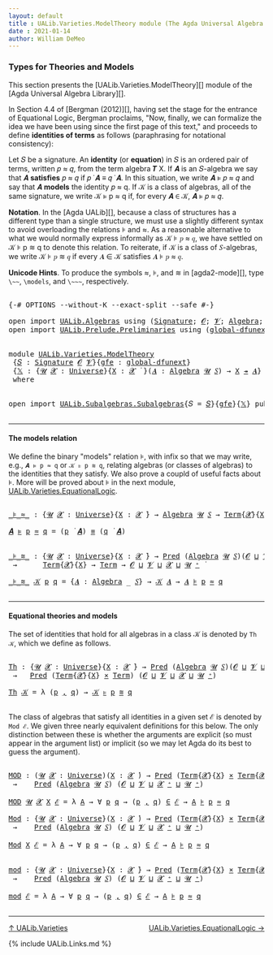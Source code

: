 ```yaml
---
layout: default
title : UALib.Varieties.ModelTheory module (The Agda Universal Algebra Library)
date : 2021-01-14
author: William DeMeo
---
```


### <a id="types-for-theories-and-models">Types for Theories and Models</a>

This section presents the [UALib.Varieties.ModelTheory][] module of the [Agda Universal Algebra Library][].

In Section 4.4 of [Bergman (2012)][], having set the stage for the entrance of Equational Logic, Bergman proclaims,  "Now, finally, we can formalize the idea we have been using since the first page of this text," and proceeds to define **identities of terms** as follows (paraphrasing for notational consistency):

  Let 𝑆 be a signature. An **identity** (or **equation**) in 𝑆 is an ordered pair of terms, written 𝑝 ≈ 𝑞,
  from the term algebra 𝑻 X. If 𝑨 is an 𝑆-algebra we say that 𝑨 **satisfies** 𝑝 ≈ 𝑞 if 𝑝 ̇ 𝑨 ≡ 𝑞 ̇ 𝑨.
  In this situation, we write 𝑨 ⊧ 𝑝 ≈ 𝑞 and say that 𝑨 **models** the identity 𝑝 ≈ q. If 𝒦 is a class of
  algebras, all of the same signature, we write 𝒦 ⊧ p ≈ q if, for every 𝑨 ∈ 𝒦, 𝑨 ⊧ 𝑝 ≈ 𝑞.

**Notation**. In the [Agda UALib][], because a class of structures has a different type than a single structure, we must use a slightly different syntax to avoid overloading the relations ⊧ and ≈. As a reasonable alternative to what we would normally express informally as 𝒦 ⊧ 𝑝 ≈ 𝑞, we have settled on 𝒦 ⊧ p ≋ q to denote this relation.  To reiterate, if 𝒦 is a class of 𝑆-algebras, we write 𝒦 ⊧ 𝑝 ≋ 𝑞 if every 𝑨 ∈ 𝒦 satisfies 𝑨 ⊧ 𝑝 ≈ 𝑞.

**Unicode Hints**. To produce the symbols ≈, ⊧, and ≋ in [agda2-mode][], type `\~~`, `\models`, and `\~~~`, respectively.

<pre class="Agda">

<a id="1629" class="Symbol">{-#</a> <a id="1633" class="Keyword">OPTIONS</a> <a id="1641" class="Pragma">--without-K</a> <a id="1653" class="Pragma">--exact-split</a> <a id="1667" class="Pragma">--safe</a> <a id="1674" class="Symbol">#-}</a>

<a id="1679" class="Keyword">open</a> <a id="1684" class="Keyword">import</a> <a id="1691" href="UALib.Algebras.html" class="Module">UALib.Algebras</a> <a id="1706" class="Keyword">using</a> <a id="1712" class="Symbol">(</a><a id="1713" href="UALib.Algebras.Signatures.html#1452" class="Function">Signature</a><a id="1722" class="Symbol">;</a> <a id="1724" href="universes.html#613" class="Generalizable">𝓞</a><a id="1725" class="Symbol">;</a> <a id="1727" href="universes.html#617" class="Generalizable">𝓥</a><a id="1728" class="Symbol">;</a> <a id="1730" href="UALib.Algebras.Algebras.html#811" class="Function">Algebra</a><a id="1737" class="Symbol">;</a> <a id="1739" href="UALib.Algebras.Algebras.html#3925" class="Function Operator">_↠_</a><a id="1742" class="Symbol">)</a>
<a id="1744" class="Keyword">open</a> <a id="1749" class="Keyword">import</a> <a id="1756" href="UALib.Prelude.Preliminaries.html" class="Module">UALib.Prelude.Preliminaries</a> <a id="1784" class="Keyword">using</a> <a id="1790" class="Symbol">(</a><a id="1791" href="MGS-Subsingleton-Theorems.html#3468" class="Function">global-dfunext</a><a id="1805" class="Symbol">;</a> <a id="1807" href="universes.html#551" class="Postulate">Universe</a><a id="1815" class="Symbol">;</a> <a id="1817" href="universes.html#758" class="Function Operator">_̇</a><a id="1819" class="Symbol">)</a>


<a id="1823" class="Keyword">module</a> <a id="1830" href="UALib.Varieties.ModelTheory.html" class="Module">UALib.Varieties.ModelTheory</a>
 <a id="1859" class="Symbol">{</a><a id="1860" href="UALib.Varieties.ModelTheory.html#1860" class="Bound">𝑆</a> <a id="1862" class="Symbol">:</a> <a id="1864" href="UALib.Algebras.Signatures.html#1452" class="Function">Signature</a> <a id="1874" href="universes.html#613" class="Generalizable">𝓞</a> <a id="1876" href="universes.html#617" class="Generalizable">𝓥</a><a id="1877" class="Symbol">}{</a><a id="1879" href="UALib.Varieties.ModelTheory.html#1879" class="Bound">gfe</a> <a id="1883" class="Symbol">:</a> <a id="1885" href="MGS-Subsingleton-Theorems.html#3468" class="Function">global-dfunext</a><a id="1899" class="Symbol">}</a>
 <a id="1902" class="Symbol">{</a><a id="1903" href="UALib.Varieties.ModelTheory.html#1903" class="Bound">𝕏</a> <a id="1905" class="Symbol">:</a> <a id="1907" class="Symbol">{</a><a id="1908" href="UALib.Varieties.ModelTheory.html#1908" class="Bound">𝓤</a> <a id="1910" href="UALib.Varieties.ModelTheory.html#1910" class="Bound">𝓧</a> <a id="1912" class="Symbol">:</a> <a id="1914" href="universes.html#551" class="Postulate">Universe</a><a id="1922" class="Symbol">}{</a><a id="1924" href="UALib.Varieties.ModelTheory.html#1924" class="Bound">X</a> <a id="1926" class="Symbol">:</a> <a id="1928" href="UALib.Varieties.ModelTheory.html#1910" class="Bound">𝓧</a> <a id="1930" href="universes.html#758" class="Function Operator">̇</a> <a id="1932" class="Symbol">}(</a><a id="1934" href="UALib.Varieties.ModelTheory.html#1934" class="Bound">𝑨</a> <a id="1936" class="Symbol">:</a> <a id="1938" href="UALib.Algebras.Algebras.html#811" class="Function">Algebra</a> <a id="1946" href="UALib.Varieties.ModelTheory.html#1908" class="Bound">𝓤</a> <a id="1948" href="UALib.Varieties.ModelTheory.html#1860" class="Bound">𝑆</a><a id="1949" class="Symbol">)</a> <a id="1951" class="Symbol">→</a> <a id="1953" href="UALib.Varieties.ModelTheory.html#1924" class="Bound">X</a> <a id="1955" href="UALib.Algebras.Algebras.html#3925" class="Function Operator">↠</a> <a id="1957" href="UALib.Varieties.ModelTheory.html#1934" class="Bound">𝑨</a><a id="1958" class="Symbol">}</a>
 <a id="1961" class="Keyword">where</a>


<a id="1969" class="Keyword">open</a> <a id="1974" class="Keyword">import</a> <a id="1981" href="UALib.Subalgebras.Subalgebras.html" class="Module">UALib.Subalgebras.Subalgebras</a><a id="2010" class="Symbol">{</a><a id="2011" class="Argument">𝑆</a> <a id="2013" class="Symbol">=</a> <a id="2015" href="UALib.Varieties.ModelTheory.html#1860" class="Bound">𝑆</a><a id="2016" class="Symbol">}{</a><a id="2018" href="UALib.Varieties.ModelTheory.html#1879" class="Bound">gfe</a><a id="2021" class="Symbol">}{</a><a id="2023" href="UALib.Varieties.ModelTheory.html#1903" class="Bound">𝕏</a><a id="2024" class="Symbol">}</a> <a id="2026" class="Keyword">public</a>

</pre>

---------------------------------------

#### <a id="the-models-relation">The models relation</a>

We define the binary "models" relation ⊧, with infix so that we may write, e.g., `𝑨 ⊧ p ≈ q` or `𝒦 ⊧ p ≋ q`, relating algebras (or classes of algebras) to the identities that they satisfy. We also prove a coupld of useful facts about ⊧.  More will be proved about ⊧ in the next module, [UALib.Varieties.EquationalLogic](UALib.Varieties.EquationalLogic.html).

<pre class="Agda">

<a id="_⊧_≈_"></a><a id="2519" href="UALib.Varieties.ModelTheory.html#2519" class="Function Operator">_⊧_≈_</a> <a id="2525" class="Symbol">:</a> <a id="2527" class="Symbol">{</a><a id="2528" href="UALib.Varieties.ModelTheory.html#2528" class="Bound">𝓤</a> <a id="2530" href="UALib.Varieties.ModelTheory.html#2530" class="Bound">𝓧</a> <a id="2532" class="Symbol">:</a> <a id="2534" href="universes.html#551" class="Postulate">Universe</a><a id="2542" class="Symbol">}{</a><a id="2544" href="UALib.Varieties.ModelTheory.html#2544" class="Bound">X</a> <a id="2546" class="Symbol">:</a> <a id="2548" href="UALib.Varieties.ModelTheory.html#2530" class="Bound">𝓧</a> <a id="2550" href="universes.html#758" class="Function Operator">̇</a><a id="2551" class="Symbol">}</a> <a id="2553" class="Symbol">→</a> <a id="2555" href="UALib.Algebras.Algebras.html#811" class="Function">Algebra</a> <a id="2563" href="UALib.Varieties.ModelTheory.html#2528" class="Bound">𝓤</a> <a id="2565" href="UALib.Varieties.ModelTheory.html#1860" class="Bound">𝑆</a> <a id="2567" class="Symbol">→</a> <a id="2569" href="UALib.Terms.Basic.html#1040" class="Datatype">Term</a><a id="2573" class="Symbol">{</a><a id="2574" href="UALib.Varieties.ModelTheory.html#2530" class="Bound">𝓧</a><a id="2575" class="Symbol">}{</a><a id="2577" href="UALib.Varieties.ModelTheory.html#2544" class="Bound">X</a><a id="2578" class="Symbol">}</a> <a id="2580" class="Symbol">→</a> <a id="2582" href="UALib.Terms.Basic.html#1040" class="Datatype">Term</a> <a id="2587" class="Symbol">→</a> <a id="2589" href="UALib.Varieties.ModelTheory.html#2528" class="Bound">𝓤</a> <a id="2591" href="Agda.Primitive.html#636" class="Function Operator">⊔</a> <a id="2593" href="UALib.Varieties.ModelTheory.html#2530" class="Bound">𝓧</a> <a id="2595" href="universes.html#758" class="Function Operator">̇</a>

<a id="2598" href="UALib.Varieties.ModelTheory.html#2598" class="Bound">𝑨</a> <a id="2600" href="UALib.Varieties.ModelTheory.html#2519" class="Function Operator">⊧</a> <a id="2602" href="UALib.Varieties.ModelTheory.html#2602" class="Bound">p</a> <a id="2604" href="UALib.Varieties.ModelTheory.html#2519" class="Function Operator">≈</a> <a id="2606" href="UALib.Varieties.ModelTheory.html#2606" class="Bound">q</a> <a id="2608" class="Symbol">=</a> <a id="2610" class="Symbol">(</a><a id="2611" href="UALib.Varieties.ModelTheory.html#2602" class="Bound">p</a> <a id="2613" href="UALib.Terms.Operations.html#1383" class="Function Operator">̇</a> <a id="2615" href="UALib.Varieties.ModelTheory.html#2598" class="Bound">𝑨</a><a id="2616" class="Symbol">)</a> <a id="2618" href="UALib.Prelude.Preliminaries.html#5654" class="Datatype Operator">≡</a> <a id="2620" class="Symbol">(</a><a id="2621" href="UALib.Varieties.ModelTheory.html#2606" class="Bound">q</a> <a id="2623" href="UALib.Terms.Operations.html#1383" class="Function Operator">̇</a> <a id="2625" href="UALib.Varieties.ModelTheory.html#2598" class="Bound">𝑨</a><a id="2626" class="Symbol">)</a>


<a id="_⊧_≋_"></a><a id="2630" href="UALib.Varieties.ModelTheory.html#2630" class="Function Operator">_⊧_≋_</a> <a id="2636" class="Symbol">:</a> <a id="2638" class="Symbol">{</a><a id="2639" href="UALib.Varieties.ModelTheory.html#2639" class="Bound">𝓤</a> <a id="2641" href="UALib.Varieties.ModelTheory.html#2641" class="Bound">𝓧</a> <a id="2643" class="Symbol">:</a> <a id="2645" href="universes.html#551" class="Postulate">Universe</a><a id="2653" class="Symbol">}{</a><a id="2655" href="UALib.Varieties.ModelTheory.html#2655" class="Bound">X</a> <a id="2657" class="Symbol">:</a> <a id="2659" href="UALib.Varieties.ModelTheory.html#2641" class="Bound">𝓧</a> <a id="2661" href="universes.html#758" class="Function Operator">̇</a><a id="2662" class="Symbol">}</a> <a id="2664" class="Symbol">→</a> <a id="2666" href="UALib.Relations.Unary.html#1066" class="Function">Pred</a> <a id="2671" class="Symbol">(</a><a id="2672" href="UALib.Algebras.Algebras.html#811" class="Function">Algebra</a> <a id="2680" href="UALib.Varieties.ModelTheory.html#2639" class="Bound">𝓤</a> <a id="2682" href="UALib.Varieties.ModelTheory.html#1860" class="Bound">𝑆</a><a id="2683" class="Symbol">)(</a><a id="2685" href="UALib.Varieties.ModelTheory.html#1874" class="Bound">𝓞</a> <a id="2687" href="Agda.Primitive.html#636" class="Function Operator">⊔</a> <a id="2689" href="UALib.Varieties.ModelTheory.html#1876" class="Bound">𝓥</a> <a id="2691" href="Agda.Primitive.html#636" class="Function Operator">⊔</a> <a id="2693" href="UALib.Varieties.ModelTheory.html#2639" class="Bound">𝓤</a> <a id="2695" href="universes.html#527" class="Function Operator">⁺</a><a id="2696" class="Symbol">)</a>
 <a id="2699" class="Symbol">→</a>      <a id="2706" href="UALib.Terms.Basic.html#1040" class="Datatype">Term</a><a id="2710" class="Symbol">{</a><a id="2711" href="UALib.Varieties.ModelTheory.html#2641" class="Bound">𝓧</a><a id="2712" class="Symbol">}{</a><a id="2714" href="UALib.Varieties.ModelTheory.html#2655" class="Bound">X</a><a id="2715" class="Symbol">}</a> <a id="2717" class="Symbol">→</a> <a id="2719" href="UALib.Terms.Basic.html#1040" class="Datatype">Term</a> <a id="2724" class="Symbol">→</a> <a id="2726" href="UALib.Varieties.ModelTheory.html#1874" class="Bound">𝓞</a> <a id="2728" href="Agda.Primitive.html#636" class="Function Operator">⊔</a> <a id="2730" href="UALib.Varieties.ModelTheory.html#1876" class="Bound">𝓥</a> <a id="2732" href="Agda.Primitive.html#636" class="Function Operator">⊔</a> <a id="2734" href="UALib.Varieties.ModelTheory.html#2641" class="Bound">𝓧</a> <a id="2736" href="Agda.Primitive.html#636" class="Function Operator">⊔</a> <a id="2738" href="UALib.Varieties.ModelTheory.html#2639" class="Bound">𝓤</a> <a id="2740" href="universes.html#527" class="Function Operator">⁺</a> <a id="2742" href="universes.html#758" class="Function Operator">̇</a>

<a id="2745" href="UALib.Varieties.ModelTheory.html#2630" class="Function Operator">_⊧_≋_</a> <a id="2751" href="UALib.Varieties.ModelTheory.html#2751" class="Bound">𝒦</a> <a id="2753" href="UALib.Varieties.ModelTheory.html#2753" class="Bound">p</a> <a id="2755" href="UALib.Varieties.ModelTheory.html#2755" class="Bound">q</a> <a id="2757" class="Symbol">=</a> <a id="2759" class="Symbol">{</a><a id="2760" href="UALib.Varieties.ModelTheory.html#2760" class="Bound">𝑨</a> <a id="2762" class="Symbol">:</a> <a id="2764" href="UALib.Algebras.Algebras.html#811" class="Function">Algebra</a> <a id="2772" class="Symbol">_</a> <a id="2774" href="UALib.Varieties.ModelTheory.html#1860" class="Bound">𝑆</a><a id="2775" class="Symbol">}</a> <a id="2777" class="Symbol">→</a> <a id="2779" href="UALib.Varieties.ModelTheory.html#2751" class="Bound">𝒦</a> <a id="2781" href="UALib.Varieties.ModelTheory.html#2760" class="Bound">𝑨</a> <a id="2783" class="Symbol">→</a> <a id="2785" href="UALib.Varieties.ModelTheory.html#2760" class="Bound">𝑨</a> <a id="2787" href="UALib.Varieties.ModelTheory.html#2519" class="Function Operator">⊧</a> <a id="2789" href="UALib.Varieties.ModelTheory.html#2753" class="Bound">p</a> <a id="2791" href="UALib.Varieties.ModelTheory.html#2519" class="Function Operator">≈</a> <a id="2793" href="UALib.Varieties.ModelTheory.html#2755" class="Bound">q</a>

</pre>

-------------------------------------------

#### <a id="equational-theories-and-classes">Equational theories and models</a>

The set of identities that hold for all algebras in a class 𝒦 is denoted by `Th 𝒦`, which we define as follows.

<pre class="Agda">

<a id="Th"></a><a id="3061" href="UALib.Varieties.ModelTheory.html#3061" class="Function">Th</a> <a id="3064" class="Symbol">:</a> <a id="3066" class="Symbol">{</a><a id="3067" href="UALib.Varieties.ModelTheory.html#3067" class="Bound">𝓤</a> <a id="3069" href="UALib.Varieties.ModelTheory.html#3069" class="Bound">𝓧</a> <a id="3071" class="Symbol">:</a> <a id="3073" href="universes.html#551" class="Postulate">Universe</a><a id="3081" class="Symbol">}{</a><a id="3083" href="UALib.Varieties.ModelTheory.html#3083" class="Bound">X</a> <a id="3085" class="Symbol">:</a> <a id="3087" href="UALib.Varieties.ModelTheory.html#3069" class="Bound">𝓧</a> <a id="3089" href="universes.html#758" class="Function Operator">̇</a><a id="3090" class="Symbol">}</a> <a id="3092" class="Symbol">→</a> <a id="3094" href="UALib.Relations.Unary.html#1066" class="Function">Pred</a> <a id="3099" class="Symbol">(</a><a id="3100" href="UALib.Algebras.Algebras.html#811" class="Function">Algebra</a> <a id="3108" href="UALib.Varieties.ModelTheory.html#3067" class="Bound">𝓤</a> <a id="3110" href="UALib.Varieties.ModelTheory.html#1860" class="Bound">𝑆</a><a id="3111" class="Symbol">)(</a><a id="3113" href="UALib.Varieties.ModelTheory.html#1874" class="Bound">𝓞</a> <a id="3115" href="Agda.Primitive.html#636" class="Function Operator">⊔</a> <a id="3117" href="UALib.Varieties.ModelTheory.html#1876" class="Bound">𝓥</a> <a id="3119" href="Agda.Primitive.html#636" class="Function Operator">⊔</a> <a id="3121" href="UALib.Varieties.ModelTheory.html#3067" class="Bound">𝓤</a> <a id="3123" href="universes.html#527" class="Function Operator">⁺</a><a id="3124" class="Symbol">)</a>
 <a id="3127" class="Symbol">→</a>   <a id="3131" href="UALib.Relations.Unary.html#1066" class="Function">Pred</a> <a id="3136" class="Symbol">(</a><a id="3137" href="UALib.Terms.Basic.html#1040" class="Datatype">Term</a><a id="3141" class="Symbol">{</a><a id="3142" href="UALib.Varieties.ModelTheory.html#3069" class="Bound">𝓧</a><a id="3143" class="Symbol">}{</a><a id="3145" href="UALib.Varieties.ModelTheory.html#3083" class="Bound">X</a><a id="3146" class="Symbol">}</a> <a id="3148" href="MGS-MLTT.html#3515" class="Function Operator">×</a> <a id="3150" href="UALib.Terms.Basic.html#1040" class="Datatype">Term</a><a id="3154" class="Symbol">)</a> <a id="3156" class="Symbol">(</a><a id="3157" href="UALib.Varieties.ModelTheory.html#1874" class="Bound">𝓞</a> <a id="3159" href="Agda.Primitive.html#636" class="Function Operator">⊔</a> <a id="3161" href="UALib.Varieties.ModelTheory.html#1876" class="Bound">𝓥</a> <a id="3163" href="Agda.Primitive.html#636" class="Function Operator">⊔</a> <a id="3165" href="UALib.Varieties.ModelTheory.html#3069" class="Bound">𝓧</a> <a id="3167" href="Agda.Primitive.html#636" class="Function Operator">⊔</a> <a id="3169" href="UALib.Varieties.ModelTheory.html#3067" class="Bound">𝓤</a> <a id="3171" href="universes.html#527" class="Function Operator">⁺</a><a id="3172" class="Symbol">)</a>

<a id="3175" href="UALib.Varieties.ModelTheory.html#3061" class="Function">Th</a> <a id="3178" href="UALib.Varieties.ModelTheory.html#3178" class="Bound">𝒦</a> <a id="3180" class="Symbol">=</a> <a id="3182" class="Symbol">λ</a> <a id="3184" class="Symbol">(</a><a id="3185" href="UALib.Varieties.ModelTheory.html#3185" class="Bound">p</a> <a id="3187" href="UALib.Prelude.Preliminaries.html#5763" class="InductiveConstructor Operator">,</a> <a id="3189" href="UALib.Varieties.ModelTheory.html#3189" class="Bound">q</a><a id="3190" class="Symbol">)</a> <a id="3192" class="Symbol">→</a> <a id="3194" href="UALib.Varieties.ModelTheory.html#3178" class="Bound">𝒦</a> <a id="3196" href="UALib.Varieties.ModelTheory.html#2630" class="Function Operator">⊧</a> <a id="3198" href="UALib.Varieties.ModelTheory.html#3185" class="Bound">p</a> <a id="3200" href="UALib.Varieties.ModelTheory.html#2630" class="Function Operator">≋</a> <a id="3202" href="UALib.Varieties.ModelTheory.html#3189" class="Bound">q</a>

</pre>

The class of algebras that satisfy all identities in a given set ℰ is denoted by `Mod ℰ`.  We given three nearly equivalent definitions for this below.  The only distinction between these is whether the arguments are explicit (so must appear in the argument list) or implicit (so we may let Agda do its best to guess the argument).

<pre class="Agda">

<a id="MOD"></a><a id="3564" href="UALib.Varieties.ModelTheory.html#3564" class="Function">MOD</a> <a id="3568" class="Symbol">:</a> <a id="3570" class="Symbol">(</a><a id="3571" href="UALib.Varieties.ModelTheory.html#3571" class="Bound">𝓤</a> <a id="3573" href="UALib.Varieties.ModelTheory.html#3573" class="Bound">𝓧</a> <a id="3575" class="Symbol">:</a> <a id="3577" href="universes.html#551" class="Postulate">Universe</a><a id="3585" class="Symbol">)(</a><a id="3587" href="UALib.Varieties.ModelTheory.html#3587" class="Bound">X</a> <a id="3589" class="Symbol">:</a> <a id="3591" href="UALib.Varieties.ModelTheory.html#3573" class="Bound">𝓧</a> <a id="3593" href="universes.html#758" class="Function Operator">̇</a><a id="3594" class="Symbol">)</a> <a id="3596" class="Symbol">→</a> <a id="3598" href="UALib.Relations.Unary.html#1066" class="Function">Pred</a> <a id="3603" class="Symbol">(</a><a id="3604" href="UALib.Terms.Basic.html#1040" class="Datatype">Term</a><a id="3608" class="Symbol">{</a><a id="3609" href="UALib.Varieties.ModelTheory.html#3573" class="Bound">𝓧</a><a id="3610" class="Symbol">}{</a><a id="3612" href="UALib.Varieties.ModelTheory.html#3587" class="Bound">X</a><a id="3613" class="Symbol">}</a> <a id="3615" href="MGS-MLTT.html#3515" class="Function Operator">×</a> <a id="3617" href="UALib.Terms.Basic.html#1040" class="Datatype">Term</a><a id="3621" class="Symbol">{</a><a id="3622" href="UALib.Varieties.ModelTheory.html#3573" class="Bound">𝓧</a><a id="3623" class="Symbol">}{</a><a id="3625" href="UALib.Varieties.ModelTheory.html#3587" class="Bound">X</a><a id="3626" class="Symbol">})</a> <a id="3629" class="Symbol">(</a><a id="3630" href="UALib.Varieties.ModelTheory.html#1874" class="Bound">𝓞</a> <a id="3632" href="Agda.Primitive.html#636" class="Function Operator">⊔</a> <a id="3634" href="UALib.Varieties.ModelTheory.html#1876" class="Bound">𝓥</a> <a id="3636" href="Agda.Primitive.html#636" class="Function Operator">⊔</a> <a id="3638" href="UALib.Varieties.ModelTheory.html#3573" class="Bound">𝓧</a> <a id="3640" href="Agda.Primitive.html#636" class="Function Operator">⊔</a> <a id="3642" href="UALib.Varieties.ModelTheory.html#3571" class="Bound">𝓤</a> <a id="3644" href="universes.html#527" class="Function Operator">⁺</a><a id="3645" class="Symbol">)</a>
 <a id="3648" class="Symbol">→</a>    <a id="3653" href="UALib.Relations.Unary.html#1066" class="Function">Pred</a> <a id="3658" class="Symbol">(</a><a id="3659" href="UALib.Algebras.Algebras.html#811" class="Function">Algebra</a> <a id="3667" href="UALib.Varieties.ModelTheory.html#3571" class="Bound">𝓤</a> <a id="3669" href="UALib.Varieties.ModelTheory.html#1860" class="Bound">𝑆</a><a id="3670" class="Symbol">)</a> <a id="3672" class="Symbol">(</a><a id="3673" href="UALib.Varieties.ModelTheory.html#1874" class="Bound">𝓞</a> <a id="3675" href="Agda.Primitive.html#636" class="Function Operator">⊔</a> <a id="3677" href="UALib.Varieties.ModelTheory.html#1876" class="Bound">𝓥</a> <a id="3679" href="Agda.Primitive.html#636" class="Function Operator">⊔</a> <a id="3681" href="UALib.Varieties.ModelTheory.html#3573" class="Bound">𝓧</a> <a id="3683" href="universes.html#527" class="Function Operator">⁺</a> <a id="3685" href="Agda.Primitive.html#636" class="Function Operator">⊔</a> <a id="3687" href="UALib.Varieties.ModelTheory.html#3571" class="Bound">𝓤</a> <a id="3689" href="universes.html#527" class="Function Operator">⁺</a><a id="3690" class="Symbol">)</a>

<a id="3693" href="UALib.Varieties.ModelTheory.html#3564" class="Function">MOD</a> <a id="3697" href="UALib.Varieties.ModelTheory.html#3697" class="Bound">𝓤</a> <a id="3699" href="UALib.Varieties.ModelTheory.html#3699" class="Bound">𝓧</a> <a id="3701" href="UALib.Varieties.ModelTheory.html#3701" class="Bound">X</a> <a id="3703" href="UALib.Varieties.ModelTheory.html#3703" class="Bound">ℰ</a> <a id="3705" class="Symbol">=</a> <a id="3707" class="Symbol">λ</a> <a id="3709" href="UALib.Varieties.ModelTheory.html#3709" class="Bound">A</a> <a id="3711" class="Symbol">→</a> <a id="3713" class="Symbol">∀</a> <a id="3715" href="UALib.Varieties.ModelTheory.html#3715" class="Bound">p</a> <a id="3717" href="UALib.Varieties.ModelTheory.html#3717" class="Bound">q</a> <a id="3719" class="Symbol">→</a> <a id="3721" class="Symbol">(</a><a id="3722" href="UALib.Varieties.ModelTheory.html#3715" class="Bound">p</a> <a id="3724" href="UALib.Prelude.Preliminaries.html#5763" class="InductiveConstructor Operator">,</a> <a id="3726" href="UALib.Varieties.ModelTheory.html#3717" class="Bound">q</a><a id="3727" class="Symbol">)</a> <a id="3729" href="UALib.Relations.Unary.html#2667" class="Function Operator">∈</a> <a id="3731" href="UALib.Varieties.ModelTheory.html#3703" class="Bound">ℰ</a> <a id="3733" class="Symbol">→</a> <a id="3735" href="UALib.Varieties.ModelTheory.html#3709" class="Bound">A</a> <a id="3737" href="UALib.Varieties.ModelTheory.html#2519" class="Function Operator">⊧</a> <a id="3739" href="UALib.Varieties.ModelTheory.html#3715" class="Bound">p</a> <a id="3741" href="UALib.Varieties.ModelTheory.html#2519" class="Function Operator">≈</a> <a id="3743" href="UALib.Varieties.ModelTheory.html#3717" class="Bound">q</a>

<a id="Mod"></a><a id="3746" href="UALib.Varieties.ModelTheory.html#3746" class="Function">Mod</a> <a id="3750" class="Symbol">:</a> <a id="3752" class="Symbol">{</a><a id="3753" href="UALib.Varieties.ModelTheory.html#3753" class="Bound">𝓤</a> <a id="3755" href="UALib.Varieties.ModelTheory.html#3755" class="Bound">𝓧</a> <a id="3757" class="Symbol">:</a> <a id="3759" href="universes.html#551" class="Postulate">Universe</a><a id="3767" class="Symbol">}(</a><a id="3769" href="UALib.Varieties.ModelTheory.html#3769" class="Bound">X</a> <a id="3771" class="Symbol">:</a> <a id="3773" href="UALib.Varieties.ModelTheory.html#3755" class="Bound">𝓧</a> <a id="3775" href="universes.html#758" class="Function Operator">̇</a><a id="3776" class="Symbol">)</a> <a id="3778" class="Symbol">→</a> <a id="3780" href="UALib.Relations.Unary.html#1066" class="Function">Pred</a> <a id="3785" class="Symbol">(</a><a id="3786" href="UALib.Terms.Basic.html#1040" class="Datatype">Term</a><a id="3790" class="Symbol">{</a><a id="3791" href="UALib.Varieties.ModelTheory.html#3755" class="Bound">𝓧</a><a id="3792" class="Symbol">}{</a><a id="3794" href="UALib.Varieties.ModelTheory.html#3769" class="Bound">X</a><a id="3795" class="Symbol">}</a> <a id="3797" href="MGS-MLTT.html#3515" class="Function Operator">×</a> <a id="3799" href="UALib.Terms.Basic.html#1040" class="Datatype">Term</a><a id="3803" class="Symbol">{</a><a id="3804" href="UALib.Varieties.ModelTheory.html#3755" class="Bound">𝓧</a><a id="3805" class="Symbol">}{</a><a id="3807" href="UALib.Varieties.ModelTheory.html#3769" class="Bound">X</a><a id="3808" class="Symbol">})</a> <a id="3811" class="Symbol">(</a><a id="3812" href="UALib.Varieties.ModelTheory.html#1874" class="Bound">𝓞</a> <a id="3814" href="Agda.Primitive.html#636" class="Function Operator">⊔</a> <a id="3816" href="UALib.Varieties.ModelTheory.html#1876" class="Bound">𝓥</a> <a id="3818" href="Agda.Primitive.html#636" class="Function Operator">⊔</a> <a id="3820" href="UALib.Varieties.ModelTheory.html#3755" class="Bound">𝓧</a> <a id="3822" href="Agda.Primitive.html#636" class="Function Operator">⊔</a> <a id="3824" href="UALib.Varieties.ModelTheory.html#3753" class="Bound">𝓤</a> <a id="3826" href="universes.html#527" class="Function Operator">⁺</a><a id="3827" class="Symbol">)</a>
 <a id="3830" class="Symbol">→</a>    <a id="3835" href="UALib.Relations.Unary.html#1066" class="Function">Pred</a> <a id="3840" class="Symbol">(</a><a id="3841" href="UALib.Algebras.Algebras.html#811" class="Function">Algebra</a> <a id="3849" href="UALib.Varieties.ModelTheory.html#3753" class="Bound">𝓤</a> <a id="3851" href="UALib.Varieties.ModelTheory.html#1860" class="Bound">𝑆</a><a id="3852" class="Symbol">)</a> <a id="3854" class="Symbol">(</a><a id="3855" href="UALib.Varieties.ModelTheory.html#1874" class="Bound">𝓞</a> <a id="3857" href="Agda.Primitive.html#636" class="Function Operator">⊔</a> <a id="3859" href="UALib.Varieties.ModelTheory.html#1876" class="Bound">𝓥</a> <a id="3861" href="Agda.Primitive.html#636" class="Function Operator">⊔</a> <a id="3863" href="UALib.Varieties.ModelTheory.html#3755" class="Bound">𝓧</a> <a id="3865" href="universes.html#527" class="Function Operator">⁺</a> <a id="3867" href="Agda.Primitive.html#636" class="Function Operator">⊔</a> <a id="3869" href="UALib.Varieties.ModelTheory.html#3753" class="Bound">𝓤</a> <a id="3871" href="universes.html#527" class="Function Operator">⁺</a><a id="3872" class="Symbol">)</a>

<a id="3875" href="UALib.Varieties.ModelTheory.html#3746" class="Function">Mod</a> <a id="3879" href="UALib.Varieties.ModelTheory.html#3879" class="Bound">X</a> <a id="3881" href="UALib.Varieties.ModelTheory.html#3881" class="Bound">ℰ</a> <a id="3883" class="Symbol">=</a> <a id="3885" class="Symbol">λ</a> <a id="3887" href="UALib.Varieties.ModelTheory.html#3887" class="Bound">A</a> <a id="3889" class="Symbol">→</a> <a id="3891" class="Symbol">∀</a> <a id="3893" href="UALib.Varieties.ModelTheory.html#3893" class="Bound">p</a> <a id="3895" href="UALib.Varieties.ModelTheory.html#3895" class="Bound">q</a> <a id="3897" class="Symbol">→</a> <a id="3899" class="Symbol">(</a><a id="3900" href="UALib.Varieties.ModelTheory.html#3893" class="Bound">p</a> <a id="3902" href="UALib.Prelude.Preliminaries.html#5763" class="InductiveConstructor Operator">,</a> <a id="3904" href="UALib.Varieties.ModelTheory.html#3895" class="Bound">q</a><a id="3905" class="Symbol">)</a> <a id="3907" href="UALib.Relations.Unary.html#2667" class="Function Operator">∈</a> <a id="3909" href="UALib.Varieties.ModelTheory.html#3881" class="Bound">ℰ</a> <a id="3911" class="Symbol">→</a> <a id="3913" href="UALib.Varieties.ModelTheory.html#3887" class="Bound">A</a> <a id="3915" href="UALib.Varieties.ModelTheory.html#2519" class="Function Operator">⊧</a> <a id="3917" href="UALib.Varieties.ModelTheory.html#3893" class="Bound">p</a> <a id="3919" href="UALib.Varieties.ModelTheory.html#2519" class="Function Operator">≈</a> <a id="3921" href="UALib.Varieties.ModelTheory.html#3895" class="Bound">q</a>


<a id="mod"></a><a id="3925" href="UALib.Varieties.ModelTheory.html#3925" class="Function">mod</a> <a id="3929" class="Symbol">:</a> <a id="3931" class="Symbol">{</a><a id="3932" href="UALib.Varieties.ModelTheory.html#3932" class="Bound">𝓤</a> <a id="3934" href="UALib.Varieties.ModelTheory.html#3934" class="Bound">𝓧</a> <a id="3936" class="Symbol">:</a> <a id="3938" href="universes.html#551" class="Postulate">Universe</a><a id="3946" class="Symbol">}{</a><a id="3948" href="UALib.Varieties.ModelTheory.html#3948" class="Bound">X</a> <a id="3950" class="Symbol">:</a> <a id="3952" href="UALib.Varieties.ModelTheory.html#3934" class="Bound">𝓧</a> <a id="3954" href="universes.html#758" class="Function Operator">̇</a><a id="3955" class="Symbol">}</a> <a id="3957" class="Symbol">→</a> <a id="3959" href="UALib.Relations.Unary.html#1066" class="Function">Pred</a> <a id="3964" class="Symbol">(</a><a id="3965" href="UALib.Terms.Basic.html#1040" class="Datatype">Term</a><a id="3969" class="Symbol">{</a><a id="3970" href="UALib.Varieties.ModelTheory.html#3934" class="Bound">𝓧</a><a id="3971" class="Symbol">}{</a><a id="3973" href="UALib.Varieties.ModelTheory.html#3948" class="Bound">X</a><a id="3974" class="Symbol">}</a> <a id="3976" href="MGS-MLTT.html#3515" class="Function Operator">×</a> <a id="3978" href="UALib.Terms.Basic.html#1040" class="Datatype">Term</a><a id="3982" class="Symbol">{</a><a id="3983" href="UALib.Varieties.ModelTheory.html#3934" class="Bound">𝓧</a><a id="3984" class="Symbol">}{</a><a id="3986" href="UALib.Varieties.ModelTheory.html#3948" class="Bound">X</a><a id="3987" class="Symbol">})</a> <a id="3990" class="Symbol">(</a><a id="3991" href="UALib.Varieties.ModelTheory.html#1874" class="Bound">𝓞</a> <a id="3993" href="Agda.Primitive.html#636" class="Function Operator">⊔</a> <a id="3995" href="UALib.Varieties.ModelTheory.html#1876" class="Bound">𝓥</a> <a id="3997" href="Agda.Primitive.html#636" class="Function Operator">⊔</a> <a id="3999" href="UALib.Varieties.ModelTheory.html#3934" class="Bound">𝓧</a> <a id="4001" href="Agda.Primitive.html#636" class="Function Operator">⊔</a> <a id="4003" href="UALib.Varieties.ModelTheory.html#3932" class="Bound">𝓤</a> <a id="4005" href="universes.html#527" class="Function Operator">⁺</a><a id="4006" class="Symbol">)</a>
 <a id="4009" class="Symbol">→</a>    <a id="4014" href="UALib.Relations.Unary.html#1066" class="Function">Pred</a> <a id="4019" class="Symbol">(</a><a id="4020" href="UALib.Algebras.Algebras.html#811" class="Function">Algebra</a> <a id="4028" href="UALib.Varieties.ModelTheory.html#3932" class="Bound">𝓤</a> <a id="4030" href="UALib.Varieties.ModelTheory.html#1860" class="Bound">𝑆</a><a id="4031" class="Symbol">)</a> <a id="4033" class="Symbol">(</a><a id="4034" href="UALib.Varieties.ModelTheory.html#1874" class="Bound">𝓞</a> <a id="4036" href="Agda.Primitive.html#636" class="Function Operator">⊔</a> <a id="4038" href="UALib.Varieties.ModelTheory.html#1876" class="Bound">𝓥</a> <a id="4040" href="Agda.Primitive.html#636" class="Function Operator">⊔</a> <a id="4042" href="UALib.Varieties.ModelTheory.html#3934" class="Bound">𝓧</a> <a id="4044" href="universes.html#527" class="Function Operator">⁺</a> <a id="4046" href="Agda.Primitive.html#636" class="Function Operator">⊔</a> <a id="4048" href="UALib.Varieties.ModelTheory.html#3932" class="Bound">𝓤</a> <a id="4050" href="universes.html#527" class="Function Operator">⁺</a><a id="4051" class="Symbol">)</a>

<a id="4054" href="UALib.Varieties.ModelTheory.html#3925" class="Function">mod</a> <a id="4058" href="UALib.Varieties.ModelTheory.html#4058" class="Bound">ℰ</a> <a id="4060" class="Symbol">=</a> <a id="4062" class="Symbol">λ</a> <a id="4064" href="UALib.Varieties.ModelTheory.html#4064" class="Bound">A</a> <a id="4066" class="Symbol">→</a> <a id="4068" class="Symbol">∀</a> <a id="4070" href="UALib.Varieties.ModelTheory.html#4070" class="Bound">p</a> <a id="4072" href="UALib.Varieties.ModelTheory.html#4072" class="Bound">q</a> <a id="4074" class="Symbol">→</a> <a id="4076" class="Symbol">(</a><a id="4077" href="UALib.Varieties.ModelTheory.html#4070" class="Bound">p</a> <a id="4079" href="UALib.Prelude.Preliminaries.html#5763" class="InductiveConstructor Operator">,</a> <a id="4081" href="UALib.Varieties.ModelTheory.html#4072" class="Bound">q</a><a id="4082" class="Symbol">)</a> <a id="4084" href="UALib.Relations.Unary.html#2667" class="Function Operator">∈</a> <a id="4086" href="UALib.Varieties.ModelTheory.html#4058" class="Bound">ℰ</a> <a id="4088" class="Symbol">→</a> <a id="4090" href="UALib.Varieties.ModelTheory.html#4064" class="Bound">A</a> <a id="4092" href="UALib.Varieties.ModelTheory.html#2519" class="Function Operator">⊧</a> <a id="4094" href="UALib.Varieties.ModelTheory.html#4070" class="Bound">p</a> <a id="4096" href="UALib.Varieties.ModelTheory.html#2519" class="Function Operator">≈</a> <a id="4098" href="UALib.Varieties.ModelTheory.html#4072" class="Bound">q</a>

</pre>

------------------------------------------


[↑ UALib.Varieties](UALib.Varieties.html)
<span style="float:right;">[UALib.Varieties.EquationalLogic →](UALib.Varieties.EquationalLogic.html)</span>

{% include UALib.Links.md %}


